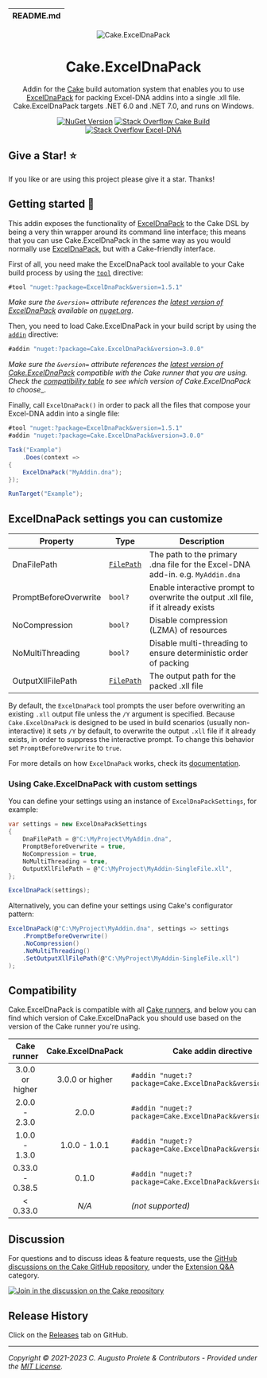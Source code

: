 | README.md |
|:---|

<div align="center">

![Cake.ExcelDnaPack](asset/cake-exceldnapack-logo.png)

</div>

<h1 align="center">Cake.ExcelDnaPack</h1>
<div align="center">

Addin for the [Cake](https://cakebuild.net) build automation system that enables you to use [ExcelDnaPack](https://github.com/augustoproiete/ExcelDnaPack-NuGet) for packing Excel-DNA addins into a single .xll file. Cake.ExcelDnaPack targets .NET 6.0 and .NET 7.0, and runs on Windows.

[![NuGet Version](https://img.shields.io/nuget/v/Cake.ExcelDnaPack.svg?color=blue&style=flat-square)](https://www.nuget.org/packages/Cake.ExcelDnaPack/) [![Stack Overflow Cake Build](https://img.shields.io/badge/stack%20overflow-cakebuild-orange.svg?style=flat-square)](http://stackoverflow.com/questions/tagged/cakebuild) [![Stack Overflow Excel-DNA](https://img.shields.io/badge/stack%20overflow-excel--dna-orange.svg?style=flat-square)](http://stackoverflow.com/questions/tagged/excel-dna)

</div>

## Give a Star! :star:

If you like or are using this project please give it a star. Thanks!

## Getting started :rocket:

This addin exposes the functionality of [ExcelDnaPack](https://github.com/augustoproiete/ExcelDnaPack-NuGet) to the Cake DSL by being a very thin wrapper around its command line interface; this means that you can use Cake.ExcelDnaPack in the same way as you would normally use [ExcelDnaPack](https://github.com/augustoproiete/ExcelDnaPack-NuGet#exceldnapack-usage), but with a Cake-friendly interface.

First of all, you need make the ExcelDnaPack tool available to your Cake build process by using the [`tool`](http://cakebuild.net/docs/writing-builds/preprocessor-directives#tool-directive) directive:

```csharp
#tool "nuget:?package=ExcelDnaPack&version=1.5.1"
```

_Make sure the `&version=` attribute references the [latest version of ExcelDnaPack](https://www.nuget.org/packages/ExcelDnaPack/) available on [nuget.org](https://www.nuget.org)_.

Then, you need to load Cake.ExcelDnaPack in your build script by using the [`addin`](http://cakebuild.net/docs/writing-builds/preprocessor-directives#add-in-directive) directive:

```csharp
#addin "nuget:?package=Cake.ExcelDnaPack&version=3.0.0"
```

_Make sure the `&version=` attribute references the [latest version of Cake.ExcelDnaPack](https://www.nuget.org/packages/Cake.ExcelDnaPack/) compatible with the Cake runner that you are using. Check the [compatibility table](#compatibility) to see which version of Cake.ExcelDnaPack to choose__.

Finally, call `ExcelDnaPack()` in order to pack all the files that compose your Excel-DNA addin into a single file:

```csharp
#tool "nuget:?package=ExcelDnaPack&version=1.5.1"
#addin "nuget:?package=Cake.ExcelDnaPack&version=3.0.0"

Task("Example")
    .Does(context =>
{
    ExcelDnaPack("MyAddin.dna");
});

RunTarget("Example");
```

## ExcelDnaPack settings you can customize

| Property              | Type            | Description                                                                       |
| --------------------- | --------------- | --------------------------------------------------------------------------------- |
| DnaFilePath           | [`FilePath`][1] | The path to the primary .dna file for the Excel-DNA add-in. e.g. `MyAddin.dna`    |
| PromptBeforeOverwrite | `bool?`         | Enable interactive prompt to overwrite the output .xll file, if it already exists |
| NoCompression         | `bool?`         | Disable compression (LZMA) of resources                                           |
| NoMultiThreading      | `bool?`         | Disable multi-threading to ensure deterministic order of packing                  |
| OutputXllFilePath     | [`FilePath`][1] | The output path for the packed .xll file                                          |

[1]: https://cakebuild.net/api/Cake.Core.IO/FilePath/ "Cake.Core.IO.FilePath"

By default, the `ExcelDnaPack` tool prompts the user before overwriting an existing `.xll` output file unless the `/Y` argument is specified. Because `Cake.ExcelDnaPack` is designed to be used in build scenarios (usually non-interactive) it sets `/Y` by default, to overwrite the output `.xll` file if it already exists, in order to suppress the interactive prompt. To change this behavior set `PromptBeforeOverwrite` to `true`.

For more details on how `ExcelDnaPack` works,  check its [documentation](https://github.com/augustoproiete/ExcelDnaPack-NuGet#usage).

### Using Cake.ExcelDnaPack with custom settings

You can define your settings using an instance of `ExcelDnaPackSettings`, for example:

```csharp
var settings = new ExcelDnaPackSettings
{
    DnaFilePath = @"C:\MyProject\MyAddin.dna",
    PromptBeforeOverwrite = true,
    NoCompression = true,
    NoMultiThreading = true,
    OutputXllFilePath = @"C:\MyProject\MyAddin-SingleFile.xll",
};

ExcelDnaPack(settings);
```

Alternatively, you can define your settings using Cake's configurator pattern:

```csharp
ExcelDnaPack(@"C:\MyProject\MyAddin.dna", settings => settings
    .PromptBeforeOverwrite()
    .NoCompression()
    .NoMultiThreading()
    .SetOutputXllFilePath(@"C:\MyProject\MyAddin-SingleFile.xll")
);
```

## Compatibility

Cake.ExcelDnaPack is compatible with all [Cake runners](https://cakebuild.net/docs/running-builds/runners/), and below you can find which version of Cake.ExcelDnaPack you should use based on the version of the Cake runner you're using.

| Cake runner     | Cake.ExcelDnaPack | Cake addin directive                                      |
|:---------------:|:-----------------:| --------------------------------------------------------- |
| 3.0.0 or higher | 3.0.0 or higher   | `#addin "nuget:?package=Cake.ExcelDnaPack&version=3.0.0"` |
| 2.0.0 - 2.3.0   | 2.0.0             | `#addin "nuget:?package=Cake.ExcelDnaPack&version=2.0.0"` |
| 1.0.0 - 1.3.0   | 1.0.0 - 1.0.1     | `#addin "nuget:?package=Cake.ExcelDnaPack&version=1.0.1"` |
| 0.33.0 - 0.38.5 | 0.1.0             | `#addin "nuget:?package=Cake.ExcelDnaPack&version=0.1.0"` |
| < 0.33.0        | _N/A_             | _(not supported)_                                         |

## Discussion

For questions and to discuss ideas & feature requests, use the [GitHub discussions on the Cake GitHub repository](https://github.com/cake-build/cake/discussions), under the [Extension Q&A](https://github.com/cake-build/cake/discussions/categories/extension-q-a) category.

[![Join in the discussion on the Cake repository](https://img.shields.io/badge/GitHub-Discussions-green?logo=github)](https://github.com/cake-build/cake/discussions)

## Release History

Click on the [Releases](https://github.com/cake-contrib/Cake.ExcelDnaPack/releases) tab on GitHub.

---

_Copyright &copy; 2021-2023 C. Augusto Proiete & Contributors - Provided under the [MIT License](LICENSE)._
